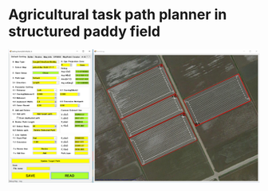 # Agricultural task path planner in structured paddy field

<img src='images/yokoshiba-path-planning.PNG'>




